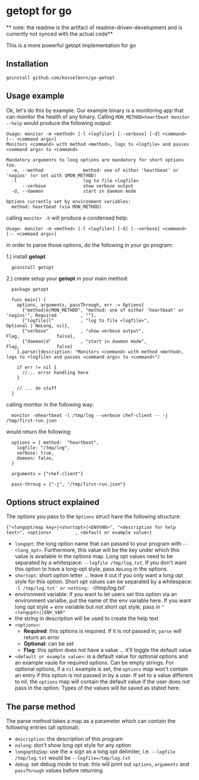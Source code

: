 getopt for go
=============

** note: the readme is the artifact of readme-driven-development and is currently not synced with the actual code**

This is a more powerful getopt implementation for go

Installation
------------

    goinstall github.com/kesselborn/go-getopt

Usage example
-------------

Ok, let's do this by example. Our example binary is a monitoring app that can
monitor the health of any binary. Calling `MON_METHOD=heartbeat monitor --help` would produce the
following output:

    Usage: monitor -m <method> [-l <logfile>] [--verbose] [-d] <command> [-- <command args>]
    Monitors <command> with method <method>, logs to <logfile> and passes <command args> to <command>

    Mandatory arguments to long options are mandatory for short options too.
      -m, --method               method: one of either 'heartbeat' or 'nagios' (or set with $MON_METHOD)
      -l                         log to file <logfile>
          --verbose              show verbose output
      -d, --daemon               start in daemon mode

    Options currently set by environment variables:
      method: heartbeat (via MON_METHOD)

calling `monitor -h` will produce a condensed help:

    Usage: monitor -m <method> [-l <logfile>] [-d] [--verbose] <command> [-- <command args>]

in order to parse those options, do the following in your go program:

  1.) install **getopt**

      goinstall getopt

  2.) create setup your **getopt** in your main method:


      package getopt

      func main() {
        options, arguments, passThrough, err := Options{
          {"method|m|MON_METHOD", "method: one of either 'heartbeat' or 'nagios'", Required         , ""},
          {"logfile|l"          , "log to file <logfile>",                         Optional | NoLong, nil},
          {"verbose"            , "show verbose output",                           Flag,              false},
          {"daemon|d"           , "start in daemon mode",                          Flag,              false}
        }.parse({description: "Monitors <command> with method <method>, logs to <logfile> and passes <command args> to <command>")

        if err != nil {
          //... error handling here
        }

        // ... do stuff
      }

  calling monitor in the following way:

      monitor -mheartbeat -l /tmp/log --verbose chef-client -- -j /tmp/first-run.json

  would return the following:

      options = { method:  "heartbeat",
        logfile: "/tmp/log",
        verbose: true,
        dameon: false,
      }

      arguments = {"chef-client"}

      pass-throug = {"-j", "/tmp/first-run.json"}

Options struct explained
------------------------

The options you pass to the `Options` struct have the following structure:


    {"<longopt/map key>|<shortopt>|<ENVVAR>", "<description for help text>", <options>         , <default or example value>}

  * `longopt`: the long option name that can passed to your program with
`--<long_opt>`. Furthermore, this value will be the key under which this
value is available in the options map. Long opt values need to be separated
by a whitespace: `--logfile /tmp/log.txt`. If you don't want this option to have
a long-opt style, pass `NoLong` in the options.
  * `shortopt`: short option letter ... leave it out if you only want a
long opt style for this option. Short opt values can be separated by a
whitespace: `-l /tmp/log.txt' or nothing: `-l/tmp/log.txt'
  * environment variable: if you want to let users set this option via an
environment varialbe, put the name of the env variable here. If you want
long opt style + env variable but not short opt style, pass in
`"<longopt>||ENV_VAR" `
  * the string in description will be used to create the help text
  * `<options>`:
    * **Required**: this options is required. If it is not passed in, `parse`
will return an error
    * **Optional**: can be set
    * **Flag**: this option does not have a value ... it'll toggle the default
value
  * `<default or example value>`: is a default value for optional options and
an example vaule for required options. Can be empty strings. For optional
options, if a `nil` example is set, the `options` map won't contain an entry
if this option is not passed in by a user. If set to a value different to nil,
the `options` map will contain the default value if the user does not pass in
the option. Types of the values will be saved as stated here. 

The parse method
----------------

The parse method takes a map as a parameter which can contain the following
entries (all optional):

  * `description`: the description of this program
  * `nolong`: don't show long opt style for any option
  * `longoptEqSep`: use the **=** sign as a long opt delimiter, i.e.
    `--logfile /tmp/log.txt` would be `--logfile=/tmp/log.txt`
  * `debug`: set debug mode to true: this will print out `options`,
    `arguments` and `passThrough` values before returning

